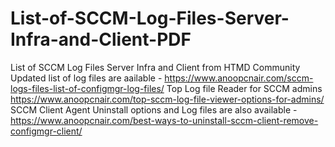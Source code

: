 # List-of-SCCM-Log-Files-Server-Infra-and-Client-PDF
List of SCCM Log Files Server Infra and Client from HTMD Community
Updated list of log files are aailable - https://www.anoopcnair.com/sccm-logs-files-list-of-configmgr-log-files/
Top Log file Reader for SCCM admins https://www.anoopcnair.com/top-sccm-log-file-viewer-options-for-admins/
SCCM Client Agent Uninstall options and Log files are also available - https://www.anoopcnair.com/best-ways-to-uninstall-sccm-client-remove-configmgr-client/
